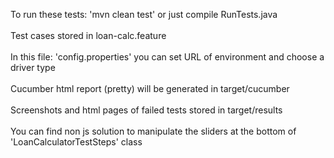 To run these tests: 'mvn clean test' or just compile RunTests.java<br/>
<br/>
Test cases stored in loan-calc.feature<br/>
<br/>
In this file: 'config.properties' you can set URL of environment and choose a driver type<br/>
<br/>
Cucumber html report (pretty) will be generated in target/cucumber<br/>
<br/>
Screenshots and html pages of failed tests stored in target/results<br/>
<br/>
You can find non js solution to manipulate the sliders at the bottom of 'LoanCalculatorTestSteps' class<br/>
